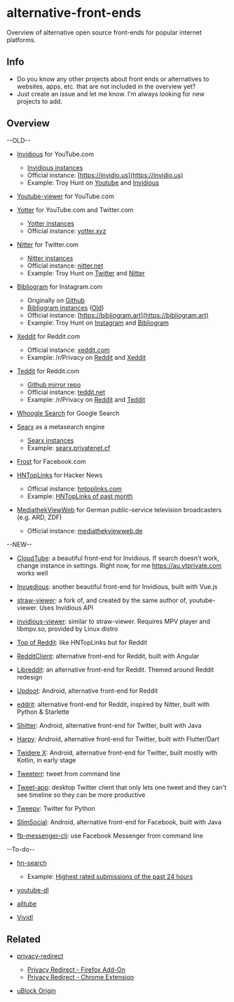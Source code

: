 # alternative-front-ends
Overview of alternative open source front-ends for popular internet platforms.

## Info
* Do you know any other projects about front ends or alternatives to websites, apps, etc. that are not included in the overview yet?
* Just create an issue and let me know. I'm always looking for new projects to add.

## Overview

--OLD--

- [Invidious](https://github.com/iv-org/invidious) for YouTube.com
  - [Invidious instances](https://github.com/iv-org/documentation/blob/master/Invidious-Instances.md)
  - Official instance: [https://invidio.us](https://invidio.us)
  - Example: Troy Hunt on [Youtube](https://www.youtube.com/user/troyhuntdotcom/videos) and [Invidious](https://invidio.us/channel/troyhuntdotcom)

- [Youtube-viewer](https://github.com/trizen/youtube-viewer) for YouTube.com

- [Yotter](https://github.com/ytorg/Yotter) for YouTube.com and Twitter.com
  - [Yotter instances](https://github.com/ytorg/Yotter#public-instances)
  - Official instance: [yotter.xyz](https://yotter.xyz)

- [Nitter](https://github.com/zedeus/nitter) for Twitter.com
  - [Nitter instances](https://github.com/zedeus/nitter/wiki/Instances)
  - Official instance: [nitter.net](https://nitter.net/)
  - Example: Troy Hunt on [Twitter](https://twitter.com/troyhunt) and [Nitter](https://nitter.net/troyhunt)

- [Bibliogram](https://sr.ht/~cadence/bibliogram/) for Instagram.com
  - Originally on [Github](https://github.com/cloudrac3r/bibliogram)
  - [Bibliogram instances](https://git.sr.ht/~cadence/bibliogram-docs/tree/master/docs/Instances.md) ([Old](https://github.com/cloudrac3r/bibliogram/wiki/Instances))
  - Official instance: [https://bibliogram.art](https://bibliogram.art)
  - Example: Troy Hunt on [Instagram](https://www.instagram.com/troyhunt/) and [Bibliogram](https://bibliogram.art/u/troyhunt)

- [Xeddit](https://github.com/ErlingMK/Xeddit) for Reddit.com
  - Official instance: [xeddit.com](https://www.xeddit.com/)
  - Example: /r/Privacy on [Reddit](https://www.reddit.com/r/privacy/) and [Xeddit](https://www.xeddit.com/r/privacy/)

- [Teddit](https://codeberg.org/teddit/teddit) for Reddit.com
  - [Github mirror repo](https://github.com/teddit-net/teddit)
  - Official instance: [teddit.net](https://teddit.net/)
  - Example: /r/Privacy on [Reddit](https://www.reddit.com/r/privacy/) and [Teddit](https://teddit.net/r/privacy)

- [Whoogle Search](https://github.com/benbusby/whoogle-search) for Google Search

- [Searx](https://github.com/searx/searx) as a metasearch engine
  - [Searx instances](https://searx.space/)
  - Example: [searx.privatenet.cf](https://searx.privatenet.cf/)

- [Frost](https://github.com/AllanWang/Frost-for-Facebook) for Facebook.com

- [HNTopLinks](https://github.com/eguller/hntoplinks) for Hacker News
  - Official instance: [hntoplinks.com](http://www.hntoplinks.com/)
  - Example: [HNTopLinks of past month](http://www.hntoplinks.com/month)

- [MediathekViewWeb](https://github.com/mediathekview/mediathekviewweb) for German public-service television broadcasters (e.g. ARD, ZDF)
  - Official instance: [mediathekviewweb.de](https://mediathekviewweb.de/)


--NEW--


- [CloudTube](https://git.sr.ht/~cadence/cloudtube): a beautiful front-end for Invidious. If search doesn't work, change instance in settings. Right now, for me https://au.ytprivate.com works well

- [Invuedious](https://github.com/bocchilorenzo/invuedious): another beautiful front-end for Invidious, built with Vue.js

- [straw-viewer](https://github.com/trizen/straw-viewer): a fork of, and created by the same author of, youtube-viewer. Uses Invidious API

- [invidious-viewer](https://github.com/git-bruh/invidious-viewer): similar to straw-viewer. Requires MPV player and libmpv.so, provided by Linux distro

- [Top of Reddit](https://github.com/mgerb/top-of-reddit): like HNTopLinks but for Reddit

- [RedditClient](https://github.com/grey-r/RedditSharp): alternative front-end for Reddit, built with Angular

- [Libreddit](https://libredd.it/): an alternative front-end for Reddit. Themed around Reddit redesign

- [Updoot](https://github.com/adityam49/Updoot): Android, alternative front-end for Reddit

- [eddrit](https://github.com/corenting/eddrit): alternative front-end for Reddit, inspired by Nitter, built with Python & Starlette

- [Shitter](https://github.com/nuclearfog/Shitter): Android, alternative front-end for Twitter, built with Java

- [Harpy](https://github.com/robertodoering/harpy): Android, alternative front-end for Twitter, built with Flutter/Dart

- [Twidere X](https://github.com/TwidereProject/TwidereX-Android): Android, alternative front-end for Twitter, built mostly with Kotlin, in early stage

- [Tweeterr](https://github.com/sherwyn11/Tweeterr): tweet from command line

- [Tweet-app](https://github.com/rhysd/tweet-app): desktop Twitter client that only lets one tweet and they can't see timeline so they can be more productive

- [Tweepy](https://github.com/tweepy/tweepy): Twitter for Python

- [SlimSocial](https://github.com/rignaneseleo/SlimSocial-for-Facebook): Android, alternative front-end for Facebook, built with Java

- [fb-messenger-cli](https://github.com/Alex-Rose/fb-messenger-cli): use Facebook Messenger from command line

--To-do--

- [hn-search](https://github.com/algolia/hn-search)
  - Example: [Highest rated submissions of the past 24 hours](https://hn.algolia.com/?sort=byPopularity&page=0&dateRange=last24h&type=all)

- [youtube-dl](https://github.com/ytdl-org/youtube-dl)

- [alltube](https://github.com/Rudloff/alltube)

- [Vividl](https://github.com/Bluegrams/Vividl)

## Related

- [privacy-redirect](https://github.com/SimonBrazell/privacy-redirect)
  - [Privacy Redirect - Firefox Add-On](https://addons.mozilla.org/en-US/firefox/addon/privacy-redirect/)
  - [Privacy Redirect - Chrome Extension](https://chrome.google.com/webstore/detail/privacy-redirect/pmcmeagblkinmogikoikkdjiligflglb)

- [uBlock Origin](https://github.com/gorhill/uBlock)
